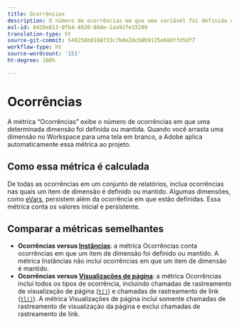 ```yaml
---
title: Ocorrências
description: O número de ocorrências em que uma variável foi definida ou mantida.
exl-id: 8428e813-0fb4-4620-884e-1aa92fe33209
translation-type: ht
source-git-commit: 549258b0168733c7b0e28cb8b9125e68dffd5df7
workflow-type: ht
source-wordcount: '153'
ht-degree: 100%

---
```


# Ocorrências

A métrica “Ocorrências” exibe o número de ocorrências em que uma determinada dimensão foi definida ou mantida. Quando você arrasta uma dimensão no Workspace para uma tela em branco, a Adobe aplica automaticamente essa métrica ao projeto.

## Como essa métrica é calculada

De todas as ocorrências em um conjunto de relatórios, inclua ocorrências nas quais um item de dimensão é definido ou mantido. Algumas dimensões, como [eVars](../dimensions/evar.md), persistem além da ocorrência em que estão definidas. Essa métrica conta os valores inicial e persistente.

## Comparar a métricas semelhantes

* **Ocorrências versus [Instâncias](instances.md)**: a métrica Ocorrências conta ocorrências em que um item de dimensão foi definido ou mantido. A métrica Instâncias não inclui ocorrências em que um item de dimensão é mantido.
* **Ocorrências versus [Visualizações de página](page-views.md)**: a métrica Ocorrências inclui todos os tipos de ocorrência, incluindo chamadas de rastreamento de visualização de página ([`t()`](/help/implement/vars/functions/t-method.md)) e chamadas de rastreamento de link ([`tl()`](/help/implement/vars/functions/tl-method.md)). A métrica Visualizações de página inclui somente chamadas de rastreamento de visualização da página e exclui chamadas de rastreamento de link.
